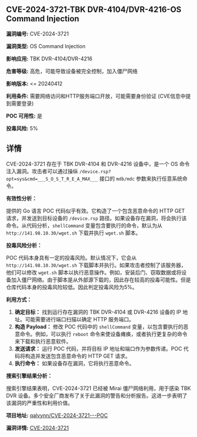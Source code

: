## CVE-2024-3721-TBK DVR-4104/DVR-4216-OS Command Injection

**漏洞编号:** CVE-2024-3721

**漏洞类型:** OS Command Injection

**影响应用:** TBK DVR-4104/DVR-4216

**危害等级:** 高危，可能导致设备被完全控制，加入僵尸网络

**影响版本:** <= 20240412

**利用条件:** 需要网络访问和HTTP服务端口开放，可能需要身份验证 (CVE信息中提到需要登录)

**POC 可用性:** 是

**投毒风险:** 5%

## 详情

CVE-2024-3721 存在于 TBK DVR-4104 和 DVR-4216 设备中，是一个 OS 命令注入漏洞。攻击者可以通过操纵 `/device.rsp?opt=sys&cmd=___S_O_S_T_R_E_A_MAX___` 接口的 `mdb/mdc` 参数来执行任意系统命令。

**有效性分析：**

提供的 Go 语言 POC 代码似乎有效。它构造了一个包含恶意命令的 HTTP GET 请求，并发送到目标设备的 `/device.rsp` 路径。如果设备存在漏洞，将会执行该命令。从代码分析，`shellCommand` 变量包含要执行的命令，默认为从 `http://141.98.10.30/wget.sh` 下载并执行 `wget.sh` 脚本。

**投毒风险分析：**

POC 代码本身具有一定的投毒风险。默认情况下，它会从 `http://141.98.10.30/wget.sh` 下载脚本并执行。如果攻击者控制了该服务器，他们可以修改 `wget.sh` 脚本以执行恶意操作。例如，安装后门、窃取数据或将设备加入僵尸网络。由于脚本是从外部源下载的，因此存在较高的投毒可能性。但是仓库代码本身的投毒风险较低。因此判定投毒风险为5%。

**利用方式：**

1.  **确定目标：** 找到运行存在漏洞的 TBK DVR-4104 或 DVR-4216 设备的 IP 地址。可能需要进行端口扫描以确定 HTTP 服务端口。
2.  **构造 Payload：** 修改 POC 代码中的 `shellCommand` 变量，以包含要执行的恶意命令。例如，可以执行 `reboot` 命令来使设备瘫痪，或者执行更复杂的命令来下载和执行恶意软件。
3.  **发送请求：** 运行 POC 代码，并将目标 IP 地址和端口作为参数传递。POC 代码将构造并发送包含恶意命令的 HTTP GET 请求。
4.  **执行命令：** 如果设备存在漏洞，它将执行恶意命令。

**搜索引擎结果分析：**

搜索引擎结果表明，CVE-2024-3721 已经被 Mirai 僵尸网络利用，用于感染 TBK DVR 设备。多个安全厂商发布了关于此漏洞的警告和分析报告。这进一步表明了该漏洞的严重性和利用价值。


**项目地址:** [qalvynn/CVE-2024-3721---POC](https://github.com/qalvynn/CVE-2024-3721---POC)

**漏洞详情:** [CVE-2024-3721](https://nvd.nist.gov/vuln/detail/CVE-2024-3721)